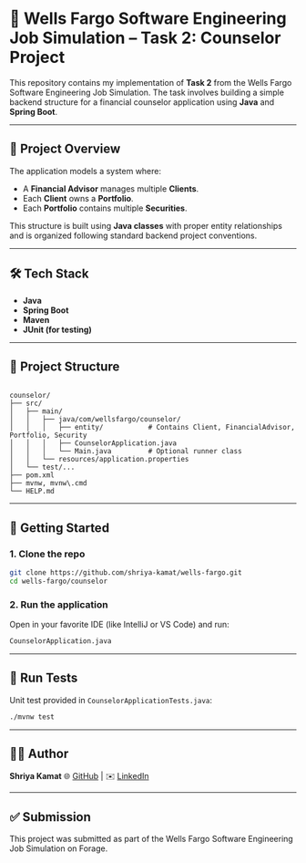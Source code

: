 
# 💼 Wells Fargo Software Engineering Job Simulation – Task 2: Counselor Project

This repository contains my implementation of **Task 2** from the Wells Fargo Software Engineering Job Simulation. The task involves building a simple backend structure for a financial counselor application using **Java** and **Spring Boot**.

---

## 📌 Project Overview

The application models a system where:

- A **Financial Advisor** manages multiple **Clients**.
- Each **Client** owns a **Portfolio**.
- Each **Portfolio** contains multiple **Securities**.

This structure is built using **Java classes** with proper entity relationships and is organized following standard backend project conventions.

---

## 🛠️ Tech Stack

- **Java**
- **Spring Boot**
- **Maven**
- **JUnit (for testing)**

---

## 🧩 Project Structure

```

counselor/
├── src/
│   ├── main/
│   │   ├── java/com/wellsfargo/counselor/
│   │   │   ├── entity/           # Contains Client, FinancialAdvisor, Portfolio, Security
│   │   │   ├── CounselorApplication.java
│   │   │   └── Main.java         # Optional runner class
│   │   └── resources/application.properties
│   └── test/...
├── pom.xml
├── mvnw, mvnw\.cmd
└── HELP.md

````

---

## 🚀 Getting Started

### 1. Clone the repo

```bash
git clone https://github.com/shriya-kamat/wells-fargo.git
cd wells-fargo/counselor
````

### 2. Run the application

Open in your favorite IDE (like IntelliJ or VS Code) and run:

```bash
CounselorApplication.java
```

---

## 🧪 Run Tests

Unit test provided in `CounselorApplicationTests.java`:

```bash
./mvnw test
```

---

## 🙋‍♀️ Author

**Shriya Kamat**
🌐 [GitHub](https://github.com/shriya-kamat) | ✉️ [LinkedIn](https://www.linkedin.com/in/shriya-kamat)

---

## ✅ Submission

This project was submitted as part of the Wells Fargo Software Engineering Job Simulation on Forage.



